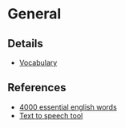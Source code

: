# General

## Details

- [Vocabulary](./words/README.md)

## References

- [4000 essential english words](https://www.youtube.com/watch?v=JbUMcGCagN8&list=PL1NJRI7LTSZceOhX6qlsbTzSxMwOdPfL1)
- [Text to speech tool](https://ttsfree.com/text-to-speech)
